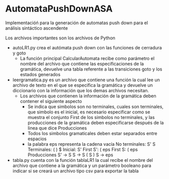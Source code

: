 # AutomataPushDownASA
Implementacióń para la generación de automatas push down para el análisis sintáctico ascendente 

Los archivos importantes son los archivos de Python
* autoLR1.py crea el autómata push down con las funciones de cerradura y goto
  - La función principal CalcularAutomata recibe como parámetro el nombre del archivo que contiene las especificaciones de la gramática, devuelve una tabla referente a las transiciones goto y los estados generados
* leergramatica.py es un archivo que contiene una función la cual lee un archivo de texto en el que se especifica la gramática y devuelve un diccionario con la información que los demas archivos necesitan. 
  - Los archivos que contienen la información de la gramática deben contener el siguiente aspecto
    + Se indica que simbolos son no terminales, cuales son terminales, que simbolo es el inicial, es necesario especificar como se muestra el conjunto First de los simbolos no terminales, y las producciones de la gramática deben especificarse después de la linea que dice Producciones
    + Todos los simbolos gramaticales deben estar separados entre espacios
    + la palabra eps representa la cadena vacía
    No terminales: S' S
    Terminales: ( ) $
    Inicial: S'
    First S': ( eps
    First S: ( eps
    Producciones
    S' → S
    S → S ( S )
    S → eps
* tabla.py cuenta con la función tablaLR1 la cual recibe el nombre del archivo que contiene a la gramática y un parámetro booleano para indicar si se creará un archivo tipo csv para exportar la tabla
    

